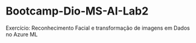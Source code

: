 # Bootcamp-Dio-MS-AI-Lab2
Exercício: Reconhecimento Facial e transformação de imagens em Dados no Azure ML
